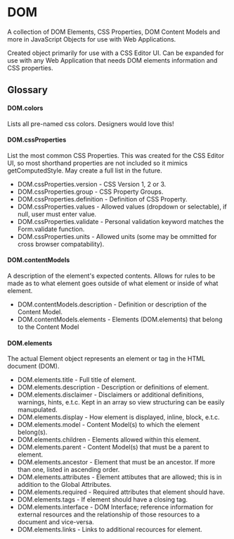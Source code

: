 DOM
===

A collection of DOM Elements, CSS Properties, DOM Content Models and more in JavaScript Objects for use with Web Applications.

Created object primarily for use with a CSS Editor UI. Can be expanded for use with any Web Application that needs DOM elements information and CSS properties.


## Glossary

#### DOM.colors
Lists all pre-named css colors. Designers would love this!

#### DOM.cssProperties
List the most common CSS Properties. This was created for the CSS Editor UI, so most shorthand properties are not included so it mimics getComputedStyle. May create a full list in the future.
* DOM.cssProperties.version - CSS Version 1, 2 or 3.
* DOM.cssProperties.group - CSS Property Groups.
* DOM.cssProperties.definition - Definition of CSS Property.
* DOM.cssProperties.values - Allowed values (dropdown or selectable), if null, user must enter value.
* DOM.cssProperties.validate - Personal validation keyword matches the Form.validate function.
* DOM.cssProperties.units - Allowed units (some may be ommitted for cross browser compatability).

#### DOM.contentModels
A description of the element's expected contents. Allows for rules to be made as to what element goes outside of what element or inside of what element.
* DOM.contentModels.description - Definition or description of the Content Model.
* DOM.contentModels.elements - Elements (DOM.elements) that belong to the Content Model

#### DOM.elements
The actual Element object represents an element or tag in the HTML document (DOM).
* DOM.elements.title - Full title of element.
* DOM.elements.description - Description or definitions of element.
* DOM.elements.disclaimer - Disclaimers or additional definitions, warnings, hints, e.t.c. Kept in an array so view structuring can be easily manupulated.
* DOM.elements.display - How element is displayed, inline, block, e.t.c.
* DOM.elements.model - Content Model(s) to which the element belong(s).
* DOM.elements.children - Elements allowed within this element.
* DOM.elements.parent - Content Model(s) that must be a parent to element.
* DOM.elements.ancestor - Element that must be an ancestor. If more than one, listed in ascending order.
* DOM.elements.attributes - Element attibutes that are allowed; this is in addition to the Global Attributes.
* DOM.elements.required - Required attributes that element should have.
* DOM.elements.tags - If element should have a closing tag.
* DOM.elements.interface - DOM Interface; reference information for external resources and the relationship of those resources to a document and vice-versa.
* DOM.elements.links - Links to additional recources for element.
